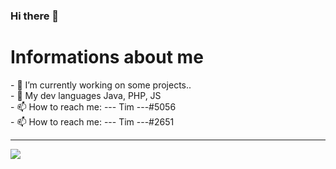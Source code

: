 ### Hi there 👋

<h1>Informations about me</h1>
- 🔭 I’m currently working on some projects.. <br/>
- 🌱 My dev languages Java, PHP, JS <br/>
- 📫 How to reach me: --- Tim ---#5056 <br/>
- 📫 How to reach me: --- Tim ---#2651 <br/>

----------------------
<img src="https://github-readme-stats.vercel.app/api?username=tim03we&&show_icons=true&title_color=ffffff&icon_color=b22222&text_color=daf7dc&bg_color=151515"/>

